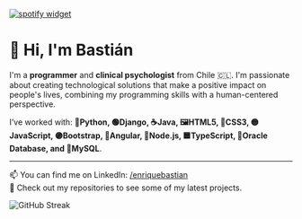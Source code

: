 [![spotify widget](https://spootify-zeta.vercel.app/api/Spootify?playlistId=5rq30czPDTs8MmZRdYvqoj&userName=BT+Er&style=bar&color=000000)](https://github.com/Bastideveloper1/Bastideveloper1)

# 👋 Hi, I'm Bastián

I'm a **programmer** and **clinical psychologist** from Chile 🇨🇱. I'm passionate about creating technological solutions that make a positive impact on people's lives, combining my programming skills with a human-centered perspective.

I’ve worked with: **🐍Python, 🟢Django, ☕Java, 🖼️HTML5, 🎨CSS3, 🟡JavaScript, 🟣Bootstrap, 🔴Angular, 🌱Node.js, 🟦TypeScript, 💾Oracle Database, and 🐬MySQL**.

---

📫 You can find me on LinkedIn: [/enriquebastian](https://www.linkedin.com/in/enriquebastian)  
🎯 Check out my repositories to see some of my latest projects.


![GitHub Streak](https://streak-stats.demolab.com?user=Bastideveloper1&theme=github-dark&hide_border=true)




